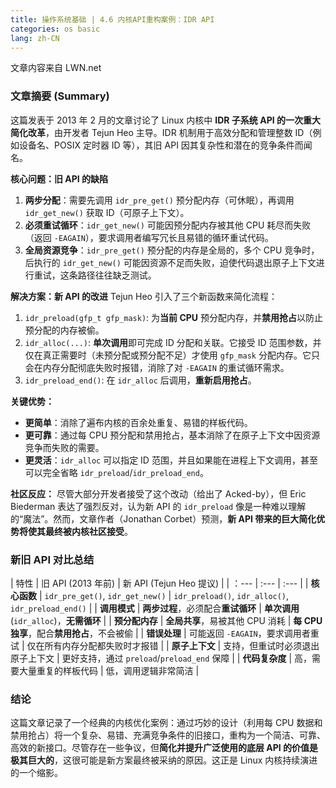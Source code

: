 ```yaml
---
title: 操作系统基础 | 4.6 内核API重构案例：IDR API
categories: os basic
lang: zh-CN
---
```


文章内容来自 LWN.net

### 文章摘要 (Summary)

这篇发表于 2013 年 2 月的文章讨论了 Linux 内核中 **IDR 子系统 API 的一次重大简化改革**，由开发者 Tejun Heo 主导。IDR 机制用于高效分配和管理整数 ID（例如设备名、POSIX 定时器 ID 等），其旧 API 因其复杂性和潜在的竞争条件而闻名。

**核心问题：旧 API 的缺陷**
1.  **两步分配**：需要先调用 `idr_pre_get()` 预分配内存（可休眠），再调用 `idr_get_new()` 获取 ID（可原子上下文）。
2.  **必须重试循环**：`idr_get_new()` 可能因预分配内存被其他 CPU 耗尽而失败（返回 `-EAGAIN`），要求调用者编写冗长且易错的循环重试代码。
3.  **全局资源竞争**：`idr_pre_get()` 预分配的内存是全局的，多个 CPU 竞争时，后执行的 `idr_get_new()` 可能因资源不足而失败，迫使代码退出原子上下文进行重试，这条路径往往缺乏测试。

**解决方案：新 API 的改进**
Tejun Heo 引入了三个新函数来简化流程：
1.  `idr_preload(gfp_t gfp_mask)`: 为**当前 CPU** 预分配内存，并**禁用抢占**以防止预分配的内存被偷。
2.  `idr_alloc(...)`: **单次调用**即可完成 ID 分配和关联。它接受 ID 范围参数，并仅在真正需要时（未预分配或预分配不足）才使用 `gfp_mask` 分配内存。它只会在内存分配彻底失败时报错，消除了对 `-EAGAIN` 的重试循环需求。
3.  `idr_preload_end()`: 在 `idr_alloc` 后调用，**重新启用抢占**。

**关键优势：**
*   **更简单**：消除了遍布内核的百余处重复、易错的样板代码。
*   **更可靠**：通过每 CPU 预分配和禁用抢占，基本消除了在原子上下文中因资源竞争而失败的需要。
*   **更灵活**：`idr_alloc` 可以指定 ID 范围，并且如果能在进程上下文调用，甚至可以完全省略 `idr_preload`/`idr_preload_end`。

**社区反应：**
尽管大部分开发者接受了这个改动（给出了 Acked-by），但 Eric Biederman 表达了强烈反对，认为新 API 的 `idr_preload` 像是一种难以理解的“魔法”。然而，文章作者（Jonathan Corbet）预测，**新 API 带来的巨大简化优势将使其最终被内核社区接受**。

### 新旧 API 对比总结

| 特性 | 旧 API (2013 年前) | 新 API (Tejun Heo 提议) |
| ：--- | :--- | :--- |
| **核心函数** | `idr_pre_get()`, `idr_get_new()` | `idr_preload()`, `idr_alloc()`, `idr_preload_end()` |
| **调用模式** | **两步过程**，必须配合**重试循环** | **单次调用** (`idr_alloc`)，**无需循环** |
| **预分配内存** | **全局共享**，易被其他 CPU 消耗 | **每 CPU 独享**，配合**禁用抢占**，不会被偷 |
| **错误处理** | 可能返回 `-EAGAIN`，要求调用者重试 | 仅在所有内存分配都失败时才报错 |
| **原子上下文** | 支持，但重试时必须退出原子上下文 | 更好支持，通过 `preload`/`preload_end` 保障 |
| **代码复杂度** | 高，需要大量重复的样板代码 | 低，调用逻辑非常简洁 |

### 结论

这篇文章记录了一个经典的内核优化案例：通过巧妙的设计（利用每 CPU 数据和禁用抢占）将一个复杂、易错、充满竞争条件的旧接口，重构为一个简洁、可靠、高效的新接口。尽管存在一些争议，但**简化并提升广泛使用的底层 API 的价值是极其巨大的**，这很可能是新方案最终被采纳的原因。这正是 Linux 内核持续演进的一个缩影。